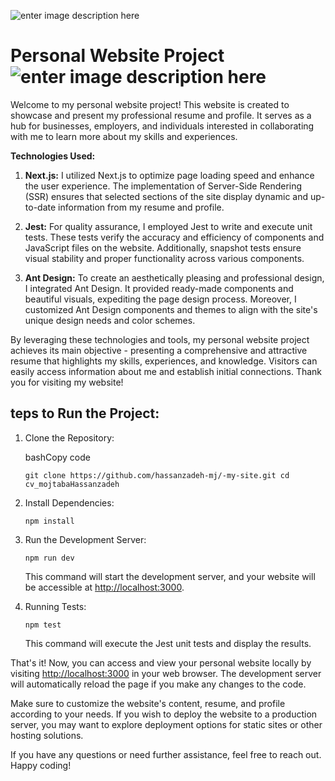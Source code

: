 
![enter image description here](https://s8.uupload.ir/files/mj_1_11zon_qkf7.png)

# Personal Website Project      ![enter image description here](https://s8.uupload.ir/files/new_project_%281%29_7vkw.png)
Welcome to my personal website project! This website is created to showcase and present my professional resume and profile. It serves as a hub for businesses, employers, and individuals interested in collaborating with me to learn more about my skills and experiences.

**Technologies Used:**

1.  **Next.js:** I utilized Next.js to optimize page loading speed and enhance the user experience. The implementation of Server-Side Rendering (SSR) ensures that selected sections of the site display dynamic and up-to-date information from my resume and profile.
    
2.  **Jest:** For quality assurance, I employed Jest to write and execute unit tests. These tests verify the accuracy and efficiency of components and JavaScript files on the website. Additionally, snapshot tests ensure visual stability and proper functionality across various components.
    
3.  **Ant Design:** To create an aesthetically pleasing and professional design, I integrated Ant Design. It provided ready-made components and beautiful visuals, expediting the page design process. Moreover, I customized Ant Design components and themes to align with the site's unique design needs and color schemes.
    

By leveraging these technologies and tools, my personal website project achieves its main objective - presenting a comprehensive and attractive resume that highlights my skills, experiences, and knowledge. Visitors can easily access information about me and establish initial connections. Thank you for visiting my website!

## teps to Run the Project:

1.  Clone the Repository:
    
    bashCopy code
    
    `git clone https://github.com/hassanzadeh-mj/-my-site.git
    cd cv_mojtabaHassanzadeh` 
    
2.  Install Dependencies:
    
    `npm install` 
    
3.  Run the Development Server:
    
    `npm run dev` 
    
    This command will start the development server, and your website will be accessible at [http://localhost:3000](http://localhost:3000/).
    
4.  Running Tests:
    
    `npm test` 
    
    This command will execute the Jest unit tests and display the results.
    

That's it! Now, you can access and view your personal website locally by visiting [http://localhost:3000](http://localhost:3000/) in your web browser. The development server will automatically reload the page if you make any changes to the code.

Make sure to customize the website's content, resume, and profile according to your needs. If you wish to deploy the website to a production server, you may want to explore deployment options for static sites or other hosting solutions.

If you have any questions or need further assistance, feel free to reach out. Happy coding!

